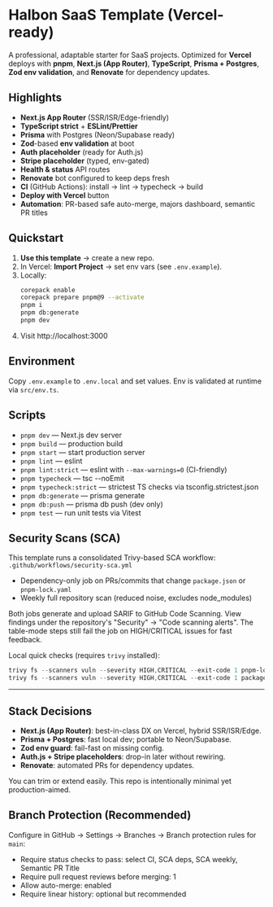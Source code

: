 
# Halbon SaaS Template (Vercel-ready)

A professional, adaptable starter for SaaS projects. Optimized for **Vercel** deploys with **pnpm**, **Next.js (App Router)**, **TypeScript**, **Prisma + Postgres**, **Zod env validation**, and **Renovate** for dependency updates.

## Highlights
- **Next.js App Router** (SSR/ISR/Edge-friendly)
- **TypeScript strict** + **ESLint/Prettier**
- **Prisma** with Postgres (Neon/Supabase ready)
- **Zod**-based **env validation** at boot
- **Auth placeholder** (ready for Auth.js)
- **Stripe placeholder** (typed, env-gated)
- **Health & status** API routes
- **Renovate** bot configured to keep deps fresh
- **CI** (GitHub Actions): install → lint → typecheck → build
- **Deploy with Vercel** button
 - **Automation**: PR-based safe auto-merge, majors dashboard, semantic PR titles

## Quickstart
1. **Use this template** → create a new repo.
2. In Vercel: **Import Project** → set env vars (see `.env.example`).
3. Locally:
   ```bash
   corepack enable
   corepack prepare pnpm@9 --activate
   pnpm i
   pnpm db:generate
   pnpm dev
   ```
4. Visit http://localhost:3000

## Environment
Copy `.env.example` to `.env.local` and set values. Env is validated at runtime via `src/env.ts`.

## Scripts
- `pnpm dev` — Next.js dev server
- `pnpm build` — production build
- `pnpm start` — start production server
- `pnpm lint` — eslint
- `pnpm lint:strict` — eslint with `--max-warnings=0` (CI-friendly)
- `pnpm typecheck` — tsc --noEmit
- `pnpm typecheck:strict` — strictest TS checks via tsconfig.strictest.json
- `pnpm db:generate` — prisma generate
- `pnpm db:push` — prisma db push (dev only)
- `pnpm test` — run unit tests via Vitest

## Security Scans (SCA)

This template runs a consolidated Trivy-based SCA workflow: `.github/workflows/security-sca.yml`

- Dependency-only job on PRs/commits that change `package.json` or `pnpm-lock.yaml`
- Weekly full repository scan (reduced noise, excludes node_modules)

Both jobs generate and upload SARIF to GitHub Code Scanning. View findings under the repository's "Security" → "Code scanning alerts". The table-mode steps still fail the job on HIGH/CRITICAL issues for fast feedback.

Local quick checks (requires `trivy` installed):

```powershell
trivy fs --scanners vuln --severity HIGH,CRITICAL --exit-code 1 pnpm-lock.yaml
trivy fs --scanners vuln --severity HIGH,CRITICAL --exit-code 1 package.json
```

---

## Stack Decisions

- **Next.js (App Router)**: best-in-class DX on Vercel, hybrid SSR/ISR/Edge.  
- **Prisma + Postgres**: fast local dev; portable to Neon/Supabase.  
- **Zod env guard**: fail-fast on missing config.  
- **Auth.js + Stripe placeholders**: drop-in later without rewiring.  
- **Renovate**: automated PRs for dependency updates.  

You can trim or extend easily. This repo is intentionally minimal yet production-aimed.

## Branch Protection (Recommended)

Configure in GitHub → Settings → Branches → Branch protection rules for `main`:

- Require status checks to pass: select CI, SCA deps, SCA weekly, Semantic PR Title
- Require pull request reviews before merging: 1
- Allow auto-merge: enabled
- Require linear history: optional but recommended

